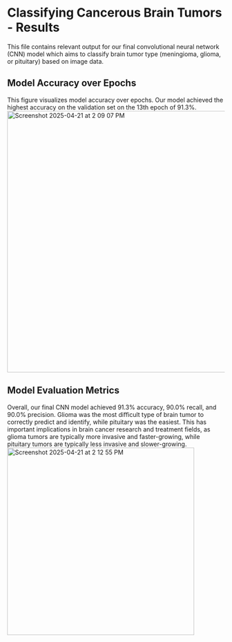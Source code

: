 # Classifying Cancerous Brain Tumors - Results 
This file contains relevant output for our final convolutional neural network (CNN) model which aims to classify brain tumor type (meningioma, glioma, or pituitary) based on image data.

## Model Accuracy over Epochs 
This figure visualizes model accuracy over epochs. Our model achieved the highest accuracy on the validation set on the 13th epoch of 91.3%. 
<img width="604" alt="Screenshot 2025-04-21 at 2 09 07 PM" src="https://github.com/user-attachments/assets/43fef578-433d-415a-8171-3bc53cdf230f" />

## Model Evaluation Metrics 
Overall, our final CNN model achieved 91.3% accuracy, 90.0% recall, and 90.0% precision. Glioma was the most difficult type of brain tumor to correctly predict and identify, while pituitary was the easiest. This has important implications in brain cancer research and treatment fields, as glioma tumors are typically more invasive and faster-growing, while pituitary tumors are typically less invasive and slower-growing. 
<img width="433" alt="Screenshot 2025-04-21 at 2 12 55 PM" src="https://github.com/user-attachments/assets/cf4e9cd0-a26f-4547-88fb-0c660700bf54" />




